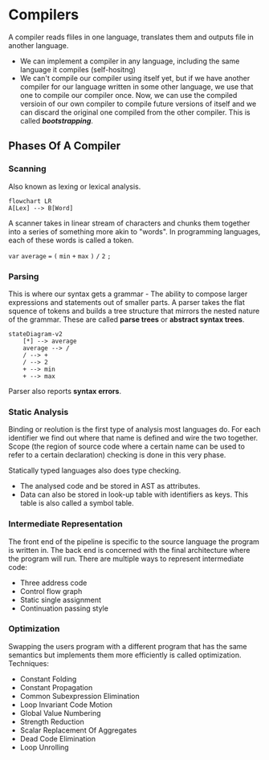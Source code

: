 # Compilers

A compiler reads fliles in one language, translates them and outputs file in another language.
- We can implement a compiler in any language, including the same language it compiles (self-hositng)
- We can't compile our compiler using itself yet, but if we have another compiler for our language written
  in some other language, we use that one to compile our compiler once. Now, we can use the compiled
  versioin of our own compiler to compile future versions of itself and we can discard the original one
  compiled from the other compiler. This is called **_bootstrapping_**.
  
## Phases Of A Compiler

### Scanning
Also known as lexing or lexical analysis.
```mermaid
flowchart LR
A[Lex] --> B[Word]
```
A scanner takes in linear stream of characters and chunks them together into a series of something more akin to "words".
In programming languages, each of these words is called a token.

`var` `average` `=` `(` `min` `+` `max` `)` `/` `2` `;`

### Parsing
This is where our syntax gets a grammar - The ability to compose larger expressions and statements out of smaller parts.
A parser takes the flat squence of tokens and builds a tree structure that mirrors the nested nature of the grammar.
These are called **parse trees** or **abstract syntax trees**.

```mermaid
stateDiagram-v2
    [*] --> average
    average --> /
    / --> +
    / --> 2
    + --> min
    + --> max
```

Parser also reports **syntax errors**.

### Static Analysis
Binding or reolution is the first type of analysis most languages do. For each identifier we find out where that name is defined and wire the two together.
Scope (the region of source code where a certain name can be used to refer to a certain declaration) checking is done in this very phase.

Statically typed languages also does type checking.
- The analysed code and be stored in AST as attributes.
- Data can also be stored in look-up table with identifiers as keys. This table is also called a symbol table.


### Intermediate Representation
The front end of the pipeline is specific to the source language the program is written in. The back end is concerned with the final architecture where the
program will run.
There are multiple ways to represent intermediate code:
- Three address code
- Control flow graph
- Static single assignment
- Continuation passing style

### Optimization
Swapping the users program with a different program that has the same semantics but implements them more efficiently is called optimization.
Techniques:
- Constant Folding
- Constant Propagation
- Common Subexpression Elimination
- Loop Invariant Code Motion
- Global Value Numbering
- Strength Reduction
- Scalar Replacement Of Aggregates
- Dead Code Elimination
- Loop Unrolling

